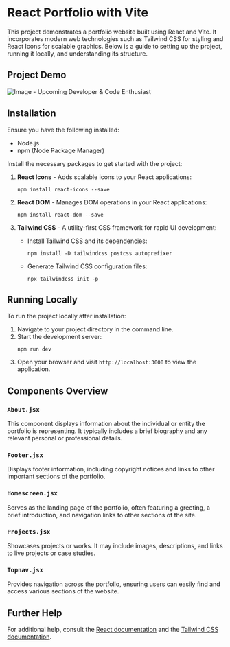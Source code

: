 
# React Portfolio with Vite

This project demonstrates a portfolio website built using React and Vite. It incorporates modern web technologies such as Tailwind CSS for styling and React Icons for scalable graphics. Below is a guide to setting up the project, running it locally, and understanding its structure.

## Project Demo

![Image - Upcoming Developer & Code Enthusiast](/src/assets/image.png)

## Installation

Ensure you have the following installed:
- Node.js
- npm (Node Package Manager)


Install the necessary packages to get started with the project:

1. **React Icons** - Adds scalable icons to your React applications:
   ```
   npm install react-icons --save
   ```

2. **React DOM** - Manages DOM operations in your React applications:
   ```
   npm install react-dom --save
   ```

3. **Tailwind CSS** - A utility-first CSS framework for rapid UI development:
   - Install Tailwind CSS and its dependencies:
     ```
     npm install -D tailwindcss postcss autoprefixer
     ```
   - Generate Tailwind CSS configuration files:
     ```
     npx tailwindcss init -p
     ```

## Running Locally

To run the project locally after installation:
1. Navigate to your project directory in the command line.
2. Start the development server:
   ```
   npm run dev
   ```
3. Open your browser and visit `http://localhost:3000` to view the application.

## Components Overview

### `About.jsx`

This component displays information about the individual or entity the portfolio is representing. It typically includes a brief biography and any relevant personal or professional details.

### `Footer.jsx`

Displays footer information, including copyright notices and links to other important sections of the portfolio.

### `Homescreen.jsx`

Serves as the landing page of the portfolio, often featuring a greeting, a brief introduction, and navigation links to other sections of the site.

### `Projects.jsx`

Showcases projects or works. It may include images, descriptions, and links to live projects or case studies.

### `Topnav.jsx`

Provides navigation across the portfolio, ensuring users can easily find and access various sections of the website.

## Further Help

For additional help, consult the [React documentation](https://reactjs.org/) and the [Tailwind CSS documentation](https://tailwindcss.com/docs).
